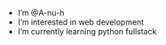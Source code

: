 - I’m @A-nu-h
- I’m interested in web development
- I’m currently learning python fullstack

<!---
A-nu-h/A-nu-h is a ✨ special ✨ repository because its `README.md` (this file) appears on your GitHub profile.
You can click the Preview link to take a look at your changes.
--->
